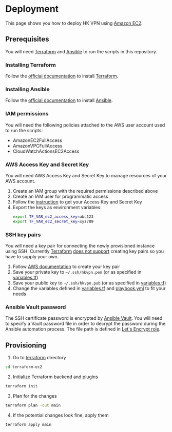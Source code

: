 # Deployment
This page shows you how to deploy HK VPN using [Amazon EC2](https://aws.amazon.com/ec2/).

## Prerequisites
You will need [Terraform](https://www.terraform.io/) and [Ansible](https://www.ansible.com/) to run the scripts in this repository.

### Installing Terraform
Follow the [official documentation](https://learn.hashicorp.com/terraform/getting-started/install.html) to install [Terraform](https://www.terraform.io/).

### Installing Ansible
Follow the [official documentation](https://docs.ansible.com/ansible/latest/installation_guide/intro_installation.html) to install [Ansible](https://www.ansible.com/).

### IAM permissions
You will need the following policies attached to the AWS user account used to run the scripts:

* AmazonEC2FullAccess
* AmazonVPCFullAccess
* CloudWatchActionsEC2Access

### AWS Access Key and Secret Key
You will need AWS Access Key and Secret Key to manage resources of your AWS account.

1. Create an IAM group with the required permissions described above
2. Create an IAM user for programmatic access
3. Follow the [instruction](https://aws.amazon.com/blogs/security/wheres-my-secret-access-key/) to get your Access Key and Secret Key
4. Export the keys as environment variables:
   ```sh
   export TF_VAR_ec2_access_key=abc123
   export TF_VAR_ec2_secret_key=xyz789
   ```

### SSH key pairs
You will need a key pair for connecting the newly provisioned instance using SSH. Currently [Terraform](https://www.terraform.io/) [does not support](https://www.terraform.io/docs/providers/aws/r/key_pair.html) creating key pairs so you have to supply your own.

1. Follow [AWS documentation](https://docs.aws.amazon.com/AWSEC2/latest/UserGuide/ec2-key-pairs.html#how-to-generate-your-own-key-and-import-it-to-aws) to create your key pair
2. Save your private key to `~/.ssh/hkvpn.pem` (or as specified in [variables.tf](https://github.com/ayltai/hkvpn-infrastructure/tree/master/terraform-ec2/variables.tf))
3. Save your public key to `~/.ssh/hkvpn.pub` (or as specified in [variables.tf](https://github.com/ayltai/hkvpn-infrastructure/tree/master/terraform-ec2/variables.tf))
4. Change the variables defined in [variables.tf](https://github.com/ayltai/hknews-infrastructure/tree/master/terraform-ec2/variables.tf) and [playbook.yml](https://github.com/ayltai/hkvpn-infrastructure/tree/master/ansible/playbook.yml) to fit your needs

### Ansible Vault password
The SSH certificate password is encrypted by [Ansible Vault](https://docs.ansible.com/ansible/latest/user_guide/vault.html). You will need to specify a Vault password file in order to decrypt the password during the Ansible automation process. The file path is defined in [Let's Encrypt role](https://github.com/ayltai/hknews-infrastructure/tree/master/ansible/letsencrypt/vars/main.yml).

## Provisioning
1. Go to [terraform](https://github.com/ayltai/hkvpn-infrastructure/tree/master/terraform-ec2) directory
  ```sh
  cd terraform-ec2
  ```
2. Initialize Terraform backend and plugins
  ```sh
  terraform init
  ```
3. Plan for the changes
  ```sh
  terraform plan -out main
  ```
4. If the potential changes look fine, apply them
  ```sh
  terraform apply main
  ```
